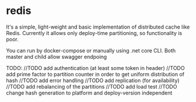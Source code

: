 # redis

It's a simple, light-weight and basic implementation of distributed cache like Redis.
Currently it allows only deploy-time partitioning, so functionality is poor.

You can run by docker-compose or manually using .net core CLI. Both master and child allow swagger endpoing

TODO:
    //TODO add authentication (at least some token in header)
    //TODO add prime factor to partition counter in order to get uniform distribution of hash
    //TODO add error handling
    //TODO add replication (for availability)
    //TODO add rebalancing of the partitions
    //TODO add load test
    //TODO change hash generation to platform and deploy-version independent
